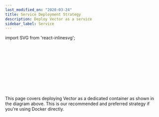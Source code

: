 ```yaml
---
last_modified_on: "2020-03-24"
title: Service Deployment Strategy
description: Deploy Vector as a service
sidebar_label: Service
---
```


import SVG from 'react-inlinesvg';

<SVG src="/img/strategies-docker-dedicated-container.svg" />

This page covers deploying Vector as a dedicated container as shown
in the diagram above. This is our recommended and preferred strategy if you're
using Docker directly.



